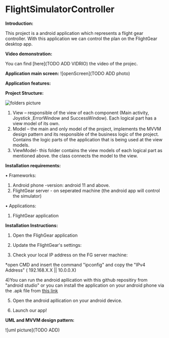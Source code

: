 # FlightSimulatorController

__Introduction:__

This project is a android application which represents a flight gear controller. 
With this application we can control the plan on the FlightGear desktop app.

__Video demonstration:__

You can find [here](TODO ADD VIDRIO) the video of the projec.
 



__Application main screen:__
![openScreen](TODO ADD photo)






__Application features:__





__Project Structure:__

![folders picture](ADDPHOTO)

1)	View – 
responsible of the view of each component (Main activity, Joystick ,ErrorWindow and SuccessWindow).
Each logical part has a view model of its own.
2)	Model –
the main and only model of the project, implements the MVVM design pattern and its responsible of the business logic of the project.
Contains the logic parts of the application that is being used at the view models.
3)	ViewModel-
this folder contains the view models of each logical part as mentioned above. the class connects the model to the view.  

__Installation requirements:__

•	Frameworks:
1) Android phone -version: android 11 and above.
2) FlightGear server - on seperated machine (the android app will control the simulator)


•	Applications:
1)	FlightGear application 

__Installation Instructions:__


1) Open the FlighGear application

2)	Update the FlightGear's settings: 



3) Check your local IP address on the FG server machine:

*open CMD and insert the command "ipconfig" and copy the  "IPv4 Address"  ( 192.168.X.X || 10.0.0.X)

4)You can run the android apllication with this github repositiry from "android studio" or you can install the application on your android phone via the .apk file from [this link](https://github.com/gavrielSorek/FlightSimulatorController/blob/main/install%20file/flight_simulator_controller.apk)

5)	Open the android apllication on your android device.

6)	Launch  our app!



__UML and MVVM design pattern:__

![uml picture](TODO ADD)


 















